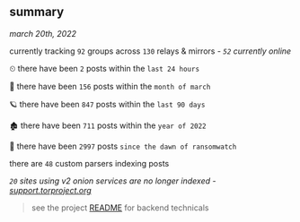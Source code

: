 
## summary
_march 20th, 2022_

currently tracking `92` groups across `130` relays & mirrors - _`52` currently online_

⏲ there have been `2` posts within the `last 24 hours`

🦈 there have been `156` posts within the `month of march`

🪐 there have been `847` posts within the `last 90 days`

🏚 there have been `711` posts within the `year of 2022`

🦕 there have been `2997` posts `since the dawn of ransomwatch`

there are `48` custom parsers indexing posts

_`20` sites using v2 onion services are no longer indexed - [support.torproject.org](https://support.torproject.org/onionservices/v2-deprecation/)_

> see the project [README](https://github.com/thetanz/ransomwatch#ransomwatch--) for backend technicals
